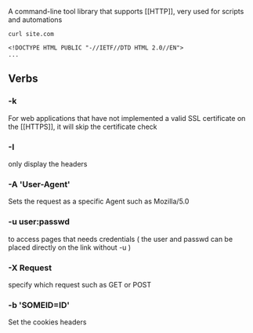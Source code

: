 A command-line tool library that supports [[HTTP]], very used for scripts and automations

```shell-session
curl site.com

<!DOCTYPE HTML PUBLIC "-//IETF//DTD HTML 2.0//EN">
...
```
## Verbs
### -k
For web applications that have not implemented a valid SSL certificate on the [[HTTPS]], it will skip the certificate check
### -I
only display the headers
### -A 'User-Agent'
 Sets the request as a specific Agent such as Mozilla/5.0
### -u user:passwd
to access pages that needs credentials ( the user and passwd can be placed directly on the link without -u )
### -X Request
specify which request such as GET or POST
### -b 'SOMEID=ID'
Set the cookies headers

